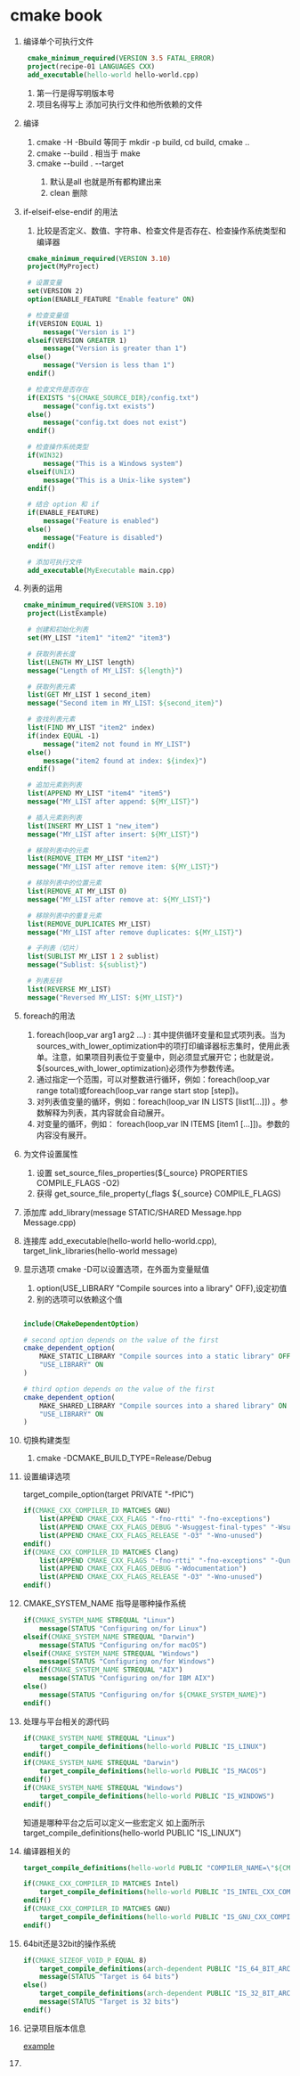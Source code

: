 # cmake book

1. 编译单个可执行文件
   ```cmake
    cmake_minimum_required(VERSION 3.5 FATAL_ERROR)
    project(recipe-01 LANGUAGES CXX)
    add_executable(hello-world hello-world.cpp)
    ```
    1. 第一行是得写明版本号
    2. 项目名得写上 添加可执行文件和他所依赖的文件
2. 编译
    1. cmake -H -Bbuild 等同于 mkdir -p build, cd build, cmake ..
    2. cmake --build . 相当于 make
    3. cmake --build . --target <target-name>
       1. 默认是all 也就是所有都构建出来
       2. clean 删除
3. if-elseif-else-endif 的用法
   1. 比较是否定义、数值、字符串、检查文件是否存在、检查操作系统类型和编译器 
   ```cmake
    cmake_minimum_required(VERSION 3.10)
    project(MyProject)

    # 设置变量
    set(VERSION 2)
    option(ENABLE_FEATURE "Enable feature" ON)

    # 检查变量值
    if(VERSION EQUAL 1)
        message("Version is 1")
    elseif(VERSION GREATER 1)
        message("Version is greater than 1")
    else()
        message("Version is less than 1")
    endif()

    # 检查文件是否存在
    if(EXISTS "${CMAKE_SOURCE_DIR}/config.txt")
        message("config.txt exists")
    else()
        message("config.txt does not exist")
    endif()

    # 检查操作系统类型
    if(WIN32)
        message("This is a Windows system")
    elseif(UNIX)
        message("This is a Unix-like system")
    endif()

    # 结合 option 和 if
    if(ENABLE_FEATURE)
        message("Feature is enabled")
    else()
        message("Feature is disabled")
    endif()

    # 添加可执行文件
    add_executable(MyExecutable main.cpp)

   ```
4. 列表的运用
   ```cmake
   cmake_minimum_required(VERSION 3.10)
    project(ListExample)

    # 创建和初始化列表
    set(MY_LIST "item1" "item2" "item3")

    # 获取列表长度
    list(LENGTH MY_LIST length)
    message("Length of MY_LIST: ${length}")

    # 获取列表元素
    list(GET MY_LIST 1 second_item)
    message("Second item in MY_LIST: ${second_item}")

    # 查找列表元素
    list(FIND MY_LIST "item2" index)
    if(index EQUAL -1)
        message("item2 not found in MY_LIST")
    else()
        message("item2 found at index: ${index}")
    endif()

    # 追加元素到列表
    list(APPEND MY_LIST "item4" "item5")
    message("MY_LIST after append: ${MY_LIST}")

    # 插入元素到列表
    list(INSERT MY_LIST 1 "new_item")
    message("MY_LIST after insert: ${MY_LIST}")

    # 移除列表中的元素
    list(REMOVE_ITEM MY_LIST "item2")
    message("MY_LIST after remove item: ${MY_LIST}")

    # 移除列表中的位置元素
    list(REMOVE_AT MY_LIST 0)
    message("MY_LIST after remove at: ${MY_LIST}")

    # 移除列表中的重复元素
    list(REMOVE_DUPLICATES MY_LIST)
    message("MY_LIST after remove duplicates: ${MY_LIST}")

    # 子列表（切片）
    list(SUBLIST MY_LIST 1 2 sublist)
    message("Sublist: ${sublist}")

    # 列表反转
    list(REVERSE MY_LIST)
    message("Reversed MY_LIST: ${MY_LIST}")

   ```
5. foreach的用法
   1. foreach(loop_var arg1 arg2 ...) : 其中提供循环变量和显式项列表。当为sources_with_lower_optimization中的项打印编译器标志集时，使用此表单。注意，如果项目列表位于变量中，则必须显式展开它；也就是说，${sources_with_lower_optimization}必须作为参数传递。
   2. 通过指定一个范围，可以对整数进行循环，例如：foreach(loop_var range total)或foreach(loop_var range start stop [step])。
   3. 对列表值变量的循环，例如：foreach(loop_var IN LISTS [list1[...]]) 。参数解释为列表，其内容就会自动展开。
   4. 对变量的循环，例如： foreach(loop_var IN ITEMS [item1 [...]])。参数的内容没有展开。
6. 为文件设置属性
   1. 设置 set_source_files_properties(${_source} PROPERTIES COMPILE_FLAGS -O2)
   2. 获得 get_source_file_property(_flags ${_source} COMPILE_FLAGS)
7. 添加库 add_library(message STATIC/SHARED Message.hpp Message.cpp)
8. 连接库 add_executable(hello-world hello-world.cpp),  target_link_libraries(hello-world message)
9. 显示选项 cmake -D可以设置选项，在外面为变量赋值
   1.  option(USE_LIBRARY "Compile sources into a library" OFF),设定初值
   2.  别的选项可以依赖这个值
    ```cmake

    include(CMakeDependentOption)

    # second option depends on the value of the first
    cmake_dependent_option(
	    MAKE_STATIC_LIBRARY "Compile sources into a static library" OFF
	    "USE_LIBRARY" ON
	)
	
    # third option depends on the value of the first
    cmake_dependent_option(
	    MAKE_SHARED_LIBRARY "Compile sources into a shared library" ON
	    "USE_LIBRARY" ON
	)
    ```
10. 切换构建类型
    1. cmake -DCMAKE_BUILD_TYPE=Release/Debug
11. 设置编译选项
    
    target_compile_option(target PRIVATE "-fPIC")


    ```cmake
    if(CMAKE_CXX_COMPILER_ID MATCHES GNU)
        list(APPEND CMAKE_CXX_FLAGS "-fno-rtti" "-fno-exceptions")
        list(APPEND CMAKE_CXX_FLAGS_DEBUG "-Wsuggest-final-types" "-Wsuggest-final-methods" "-Wsuggest-override")
        list(APPEND CMAKE_CXX_FLAGS_RELEASE "-O3" "-Wno-unused")
    endif()
    if(CMAKE_CXX_COMPILER_ID MATCHES Clang)
        list(APPEND CMAKE_CXX_FLAGS "-fno-rtti" "-fno-exceptions" "-Qunused-arguments" "-fcolor-diagnostics")
        list(APPEND CMAKE_CXX_FLAGS_DEBUG "-Wdocumentation")
        list(APPEND CMAKE_CXX_FLAGS_RELEASE "-O3" "-Wno-unused")
    endif()

    ```
12. CMAKE_SYSTEM_NAME 指导是哪种操作系统
    ```cmake
    if(CMAKE_SYSTEM_NAME STREQUAL "Linux")
	    message(STATUS "Configuring on/for Linux")
    elseif(CMAKE_SYSTEM_NAME STREQUAL "Darwin")
	    message(STATUS "Configuring on/for macOS")
    elseif(CMAKE_SYSTEM_NAME STREQUAL "Windows")
	    message(STATUS "Configuring on/for Windows")
    elseif(CMAKE_SYSTEM_NAME STREQUAL "AIX")
	    message(STATUS "Configuring on/for IBM AIX")
    else()
	    message(STATUS "Configuring on/for ${CMAKE_SYSTEM_NAME}")
    endif()

    ```
13. 处理与平台相关的源代码
    ```cmake
    if(CMAKE_SYSTEM_NAME STREQUAL "Linux")
        target_compile_definitions(hello-world PUBLIC "IS_LINUX")
    endif()
    if(CMAKE_SYSTEM_NAME STREQUAL "Darwin")
        target_compile_definitions(hello-world PUBLIC "IS_MACOS")
    endif()
    if(CMAKE_SYSTEM_NAME STREQUAL "Windows")
        target_compile_definitions(hello-world PUBLIC "IS_WINDOWS")
    endif()
    ```
    知道是哪种平台之后可以定义一些宏定义 如上面所示target_compile_definitions(hello-world PUBLIC "IS_LINUX")

14. 编译器相关的
    ```cmake
    target_compile_definitions(hello-world PUBLIC "COMPILER_NAME=\"${CMAKE_CXX_COMPILER_ID}\"")

    if(CMAKE_CXX_COMPILER_ID MATCHES Intel)
        target_compile_definitions(hello-world PUBLIC "IS_INTEL_CXX_COMPILER")
    endif()
    if(CMAKE_CXX_COMPILER_ID MATCHES GNU)
        target_compile_definitions(hello-world PUBLIC "IS_GNU_CXX_COMPILER")
    endif()
    
    ```
15. 64bit还是32bit的操作系统
    ```cmake
    if(CMAKE_SIZEOF_VOID_P EQUAL 8)
        target_compile_definitions(arch-dependent PUBLIC "IS_64_BIT_ARCH")
        message(STATUS "Target is 64 bits")
    else()
        target_compile_definitions(arch-dependent PUBLIC "IS_32_BIT_ARCH")
        message(STATUS "Target is 32 bits")
    endif()
    ```
16. 记录项目版本信息
    
    [example](https://github.com/dev-cafe/cmake-cookbook/tree/master/chapter-06/recipe-04/c-example)

17. 